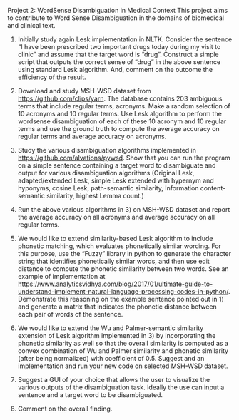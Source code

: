 Project 2: WordSense Disambiguation in Medical Context
This project aims to contribute to Word Sense Disambiguation in the domains of biomedical and clinical text.


1. Initially study again Lesk implementation in NLTK. Consider the sentence “I have been prescribed two important drugs today during my visit to clinic” and assume that the target word is “drug”. Construct a simple script that outputs the correct sense of “drug” in the above sentence using standard Lesk algorithm. And, comment on the outcome the efficiency of the result.

2. Download and study MSH-WSD dataset from https://github.com/clips/yarn. The database contains 203 ambiguous terms that include regular terms, acronyms. Make a random selection of 10 acronyms and 10 regular terms. Use Lesk algorithm to perform the wordsense disambiguation of each of these 10 acronym and 10 regular terms and use the ground truth to compute the average accuracy on regular terms and average accuracy on acronyms.

3. Study the various disambiguation algorithms implemented in https://github.com/alvations/pywsd. Show that you can run the program on a simple sentence containing a target word to disambiguate and output for various disambiguation algorithms (Original Lesk, adapted/extended Lesk, simple Lesk extended with hypernym and hyponyms, cosine Lesk, path-semantic similarity, Information content-semantic similarity, highest Lemma count.)

4. Run the above various algorithms in 3) on MSH-WSD dataset and report the average accuracy on all acronyms and average accuracy on all regular terms.

5. We would like to extend similarity-based Lesk algorithm to include phonetic matching, which evaluates phonetically similar wording. For this purpose, use the “Fuzzy” library in python to generate the character string that identifies phonetically similar words, and then use edit distance to compute the phonetic similarity between two words. See an example of implementation at https://www.analyticsvidhya.com/blog/2017/01/ultimate-guide-to-understand-implement-natural-language-processing-codes-in-python/.  Demonstrate this reasoning on the example sentence pointed out in 1) and generate a matrix that indicates the phonetic distance between each pair of words of the sentence.

6. We would like to extend the Wu and Palmer-semantic similarity extension of Lesk algorithm implemented in 3) by incorporating the phonetic similarity as well so that the overall similarity is computed as a convex combination of Wu and Palmer similarity and phonetic similarity (after being normalized) with coefficient of 0.5. Suggest and an implementation and run your new code on selected MSH-WSD dataset.

7. Suggest a GUI of your choice that allows the user to visualize the various outputs of the disambiguation task. Ideally the use can input a sentence and a target word to be disambiguated.

8. Comment on the overall finding.
